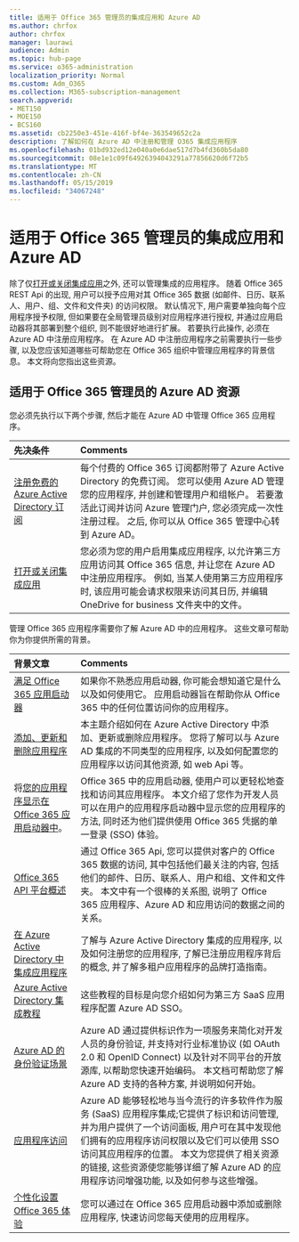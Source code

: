 ```yaml
---
title: 适用于 Office 365 管理员的集成应用和 Azure AD
ms.author: chrfox
author: chrfox
manager: laurawi
audience: Admin
ms.topic: hub-page
ms.service: o365-administration
localization_priority: Normal
ms.custom: Adm_O365
ms.collection: M365-subscription-management
search.appverid:
- MET150
- MOE150
- BCS160
ms.assetid: cb2250e3-451e-416f-bf4e-363549652c2a
description: 了解如何在 Azure AD 中注册和管理 O365 集成应用程序
ms.openlocfilehash: 01bd932ed12e040a0e6dae517d7b4fd360b5da80
ms.sourcegitcommit: 08e1e1c09f64926394043291a77856620d6f72b5
ms.translationtype: MT
ms.contentlocale: zh-CN
ms.lasthandoff: 05/15/2019
ms.locfileid: "34067248"
---
```

# <a name="integrated-apps-and-azure-ad-for-office-365-administrators"></a>适用于 Office 365 管理员的集成应用和 Azure AD

除了仅[打开或关闭集成应用](https://support.office.com/article/7e453a40-66df-44ab-92a1-96786cb7fb34#__toc379982114)之外, 还可以管理集成的应用程序。 随着 Office 365 REST Api 的出现, 用户可以授予应用对其 Office 365 数据 (如邮件、日历、联系人、用户、组、文件和文件夹) 的访问权限。 默认情况下, 用户需要单独向每个应用程序授予权限, 但如果要在全局管理员级别对应用程序进行授权, 并通过应用启动器将其部署到整个组织, 则不能很好地进行扩展。 若要执行此操作, 必须在 Azure AD 中注册应用程序。 在 Azure AD 中注册应用程序之前需要执行一些步骤, 以及您应该知道哪些可帮助您在 Office 365 组织中管理应用程序的背景信息。 本文将向您指出这些资源。
  
## <a name="azure-ad-resources-for-office-365-admins"></a>适用于 Office 365 管理员的 Azure AD 资源

您必须先执行以下两个步骤, 然后才能在 Azure AD 中管理 Office 365 应用程序。
  
|**先决条件**|**Comments**|
|:-----|:-----|
|[注册免费的 Azure Active Directory 订阅](https://go.microsoft.com/fwlink/?LinkId=617127) <br/> |每个付费的 Office 365 订阅都附带了 Azure Active Directory 的免费订阅。 您可以使用 Azure AD 管理您的应用程序, 并创建和管理用户和组帐户。 若要激活此订阅并访问 Azure 管理门户, 您必须完成一次性注册过程。 之后, 你可以从 Office 365 管理中心转到 Azure AD。  <br/> |
|[打开或关闭集成应用](https://support.office.com/article/7e453a40-66df-44ab-92a1-96786cb7fb34#__toc379982114) <br/> |您必须为您的用户启用集成应用程序, 以允许第三方应用访问其 Office 365 信息, 并让您在 Azure AD 中注册应用程序。 例如, 当某人使用第三方应用程序时, 该应用可能会请求权限来访问其日历, 并编辑 OneDrive for business 文件夹中的文件。  <br/> |
   
管理 Office 365 应用程序需要你了解 Azure AD 中的应用程序。 这些文章可帮助你为你提供所需的背景。
  
|**背景文章**|**Comments**|
|:-----|:-----|
|[满足 Office 365 应用启动器](https://support.office.com/article/79f12104-6fed-442f-96a0-eb089a3f476a) <br/> |如果你不熟悉应用启动器, 你可能会想知道它是什么以及如何使用它。 应用启动器旨在帮助你从 Office 365 中的任何位置访问你的应用程序。  <br/> |
|[添加、更新和删除应用程序](https://go.microsoft.com/fwlink/?LinkId=617137) <br/> |本主题介绍如何在 Azure Active Directory 中添加、更新或删除应用程序。 您将了解可以与 Azure AD 集成的不同类型的应用程序, 以及如何配置您的应用程序以访问其他资源, 如 web Api 等。  <br/> |
|将[您的应用程序显示在 Office 365 应用启动器中](https://go.microsoft.com/fwlink/?LinkId=617138)。  <br/> |Office 365 中的应用启动器, 使用户可以更轻松地查找和访问其应用程序。 本文介绍了您作为开发人员可以在用户的应用程序启动器中显示您的应用程序的方法, 同时还为他们提供使用 Office 365 凭据的单一登录 (SSO) 体验。  <br/> |
|[Office 365 API 平台概述](https://go.microsoft.com/fwlink/?LinkId=617140) <br/> |通过 Office 365 Api, 您可以提供对客户的 Office 365 数据的访问, 其中包括他们最关注的内容, 包括他们的邮件、日历、联系人、用户和组、文件和文件夹。 本文中有一个很棒的关系图, 说明了 Office 365 应用程序、Azure AD 和应用访问的数据之间的关系。  <br/> |
|[在 Azure Active Directory 中集成应用程序](https://docs.microsoft.com/azure/active-directory/develop/quickstart-v1-add-azure-ad-app) <br/> | 了解与 Azure Active Directory 集成的应用程序, 以及如何注册您的应用程序, 了解已注册应用程序背后的概念, 并了解多租户应用程序的品牌打造指南。  <br/> |
|[Azure Active Directory 集成教程](https://docs.microsoft.com/azure/active-directory/saas-apps/tutorial-list) <br/> |这些教程的目标是向您介绍如何为第三方 SaaS 应用程序配置 Azure AD SSO。  <br/> |
|[Azure AD 的身份验证场景](https://go.microsoft.com/fwlink/?LinkId=617145) <br/> |Azure AD 通过提供标识作为一项服务来简化对开发人员的身份验证, 并支持对行业标准协议 (如 OAuth 2.0 和 OpenID Connect) 以及针对不同平台的开放源库, 以帮助您快速开始编码。 本文档可帮助您了解 Azure AD 支持的各种方案, 并说明如何开始。  <br/> |
|[应用程序访问](https://docs.microsoft.com/azure/active-directory/manage-apps/what-is-access-management) <br/> |Azure AD 能够轻松地与当今流行的许多软件作为服务 (SaaS) 应用程序集成;它提供了标识和访问管理, 并为用户提供了一个访问面板, 用户可在其中发现他们拥有的应用程序访问权限以及它们可以使用 SSO 访问其应用程序的位置。 本文为您提供了相关资源的链接, 这些资源使您能够详细了解 Azure AD 的应用程序访问增强功能, 以及如何参与这些增强。  <br/> |
|[个性化设置 Office 365 体验](https://support.office.com/article/eb34a21b-52fa-4fbf-a8d5-146132242985) <br/> |您可以通过在 Office 365 应用启动器中添加或删除应用程序, 快速访问您每天使用的应用程序。  <br/> |
   

